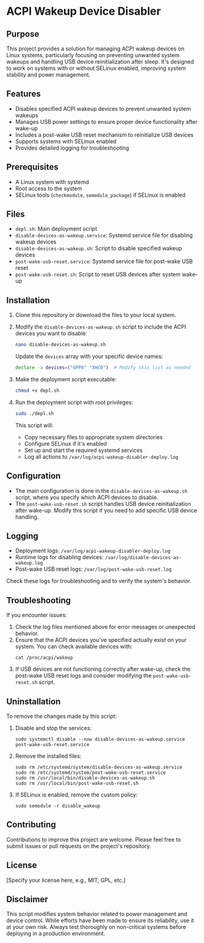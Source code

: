 # ACPI Wakeup Device Disabler

## Purpose

This project provides a solution for managing ACPI wakeup devices on Linux systems, particularly focusing on preventing unwanted system wakeups and handling USB device reinitialization after sleep. It's designed to work on systems with or without SELinux enabled, improving system stability and power management.

## Features

- Disables specified ACPI wakeup devices to prevent unwanted system wakeups
- Manages USB power settings to ensure proper device functionality after wake-up
- Includes a post-wake USB reset mechanism to reinitialize USB devices
- Supports systems with SELinux enabled
- Provides detailed logging for troubleshooting

## Prerequisites

- A Linux system with systemd
- Root access to the system
- SELinux tools (`checkmodule`, `semodule_package`) if SELinux is enabled

## Files

- `depl.sh`: Main deployment script
- `disable-devices-as-wakeup.service`: Systemd service file for disabling wakeup devices
- `disable-devices-as-wakeup.sh`: Script to disable specified wakeup devices
- `post-wake-usb-reset.service`: Systemd service file for post-wake USB reset
- `post-wake-usb-reset.sh`: Script to reset USB devices after system wake-up

## Installation

1. Clone this repository or download the files to your local system.

2. Modify the `disable-devices-as-wakeup.sh` script to include the ACPI devices you want to disable:

   ```bash
   nano disable-devices-as-wakeup.sh
   ```

   Update the `devices` array with your specific device names:

   ```bash
   declare -a devices=("GPP0" "XHC0")  # Modify this list as needed
   ```

3. Make the deployment script executable:

   ```bash
   chmod +x depl.sh
   ```

4. Run the deployment script with root privileges:

   ```bash
   sudo ./depl.sh
   ```

   This script will:
   - Copy necessary files to appropriate system directories
   - Configure SELinux if it's enabled
   - Set up and start the required systemd services
   - Log all actions to `/var/log/acpi-wakeup-disabler-deploy.log`

## Configuration

- The main configuration is done in the `disable-devices-as-wakeup.sh` script, where you specify which ACPI devices to disable.
- The `post-wake-usb-reset.sh` script handles USB device reinitialization after wake-up. Modify this script if you need to add specific USB device handling.

## Logging

- Deployment logs: `/var/log/acpi-wakeup-disabler-deploy.log`
- Runtime logs for disabling devices: `/var/log/disable-devices-as-wakeup.log`
- Post-wake USB reset logs: `/var/log/post-wake-usb-reset.log`

Check these logs for troubleshooting and to verify the system's behavior.

## Troubleshooting

If you encounter issues:

1. Check the log files mentioned above for error messages or unexpected behavior.
2. Ensure that the ACPI devices you've specified actually exist on your system. You can check available devices with:
   ```
   cat /proc/acpi/wakeup
   ```
3. If USB devices are not functioning correctly after wake-up, check the post-wake USB reset logs and consider modifying the `post-wake-usb-reset.sh` script.

## Uninstallation

To remove the changes made by this script:

1. Disable and stop the services:
   ```
   sudo systemctl disable --now disable-devices-as-wakeup.service post-wake-usb-reset.service
   ```
2. Remove the installed files:
   ```
   sudo rm /etc/systemd/system/disable-devices-as-wakeup.service
   sudo rm /etc/systemd/system/post-wake-usb-reset.service
   sudo rm /usr/local/bin/disable-devices-as-wakeup.sh
   sudo rm /usr/local/bin/post-wake-usb-reset.sh
   ```
3. If SELinux is enabled, remove the custom policy:
   ```
   sudo semodule -r disable_wakeup
   ```

## Contributing

Contributions to improve this project are welcome. Please feel free to submit issues or pull requests on the project's repository.

## License

[Specify your license here, e.g., MIT, GPL, etc.]

## Disclaimer

This script modifies system behavior related to power management and device control. While efforts have been made to ensure its reliability, use it at your own risk. Always test thoroughly on non-critical systems before deploying in a production environment.
